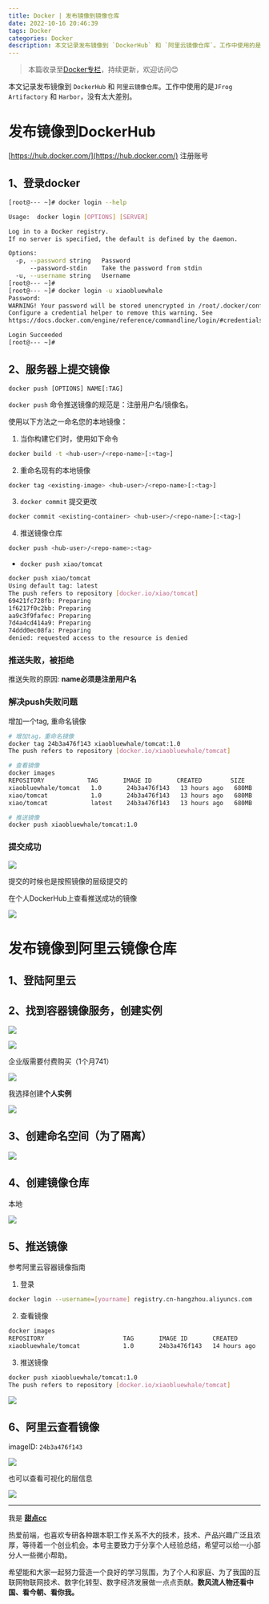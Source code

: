 ```yaml
---
title: Docker | 发布镜像到镜像仓库
date: 2022-10-16 20:46:39
tags: Docker
categories: Docker
description: 本文记录发布镜像到 `DockerHub` 和 `阿里云镜像仓库`。工作中使用的是`JFrog Artifactory` 和 `Harbor`，没有太大差别。
---
```


> 本篇收录至[Docker专栏](https://blog.i-xiao.space/categories/Docker/)，持续更新，欢迎访问😊

本文记录发布镜像到 `DockerHub` 和 `阿里云镜像仓库`。工作中使用的是`JFrog Artifactory` 和 `Harbor`，没有太大差别。

# 发布镜像到DockerHub
[https://hub.docker.com/](https://hub.docker.com/) 注册账号

## 1、登录docker

```bash
[root@--- ~]# docker login --help

Usage:  docker login [OPTIONS] [SERVER]

Log in to a Docker registry.
If no server is specified, the default is defined by the daemon.

Options:
  -p, --password string   Password
      --password-stdin    Take the password from stdin
  -u, --username string   Username
[root@--- ~]#
[root@--- ~]# docker login -u xiaobluewhale
Password:
WARNING! Your password will be stored unencrypted in /root/.docker/config.json.
Configure a credential helper to remove this warning. See
https://docs.docker.com/engine/reference/commandline/login/#credentials-store

Login Succeeded
[root@--- ~]#
```

## 2、服务器上提交镜像

`docker push [OPTIONS] NAME[:TAG]`

`docker push` 命令推送镜像的规范是：注册用户名/镜像名。

使用以下方法之一命名您的本地镜像：

1. 当你构建它们时，使用如下命令

```bash
docker build -t <hub-user>/<repo-name>[:<tag>]
```

2. 重命名现有的本地镜像

```bash
docker tag <existing-image> <hub-user>/<repo-name>[:<tag>]
```

3. `docker commit` 提交更改

```bash
docker commit <existing-container> <hub-user>/<repo-name>[:<tag>]
```

4. 推送镜像仓库

```bash
docker push <hub-user>/<repo-name>:<tag>
```

- `docker push xiao/tomcat`

```bash
docker push xiao/tomcat
Using default tag: latest
The push refers to repository [docker.io/xiao/tomcat]
69421fc728fb: Preparing
1f6217f0c2bb: Preparing
aa9c3f9fafec: Preparing
7d4a4cd414a9: Preparing
74ddd0ec08fa: Preparing
denied: requested access to the resource is denied
```

### 推送失败，被拒绝

推送失败的原因: **name必须是注册用户名**

### 解决push失败问题

增加一个tag, 重命名镜像

```bash
# 增加tag，重命名镜像
docker tag 24b3a476f143 xiaobluewhale/tomcat:1.0
The push refers to repository [docker.io/xiaobluewhale/tomcat]

# 查看镜像
docker images
REPOSITORY            TAG       IMAGE ID       CREATED        SIZE
xiaobluewhale/tomcat   1.0       24b3a476f143   13 hours ago   680MB
xiao/tomcat            1.0       24b3a476f143   13 hours ago   680MB
xiao/tomcat            latest    24b3a476f143   13 hours ago   680MB

# 推送镜像
docker push xiaobluewhale/tomcat:1.0
```

### 提交成功

![](https://p3-juejin.byteimg.com/tos-cn-i-k3u1fbpfcp/f6cc75ec18514d3ba7ff544dccf7bb0e~tplv-k3u1fbpfcp-zoom-1.image)

提交的时候也是按照镜像的层级提交的

在个人DockerHub上查看推送成功的镜像

![](https://p3-juejin.byteimg.com/tos-cn-i-k3u1fbpfcp/cadf8b7d817040b594d74b7b2e68516b~tplv-k3u1fbpfcp-zoom-1.image)

# 发布镜像到阿里云镜像仓库

## 1、登陆阿里云

## 2、找到容器镜像服务，创建实例

![](https://p3-juejin.byteimg.com/tos-cn-i-k3u1fbpfcp/0c266a6cec64416f8f1b0408760698c9~tplv-k3u1fbpfcp-zoom-1.image)

![](https://p3-juejin.byteimg.com/tos-cn-i-k3u1fbpfcp/3a155eec193c4d49a020a439fdbf8823~tplv-k3u1fbpfcp-zoom-1.image)

企业版需要付费购买（1个月741）

![](https://p3-juejin.byteimg.com/tos-cn-i-k3u1fbpfcp/7eb99badcdd44d56a28e78fec6d02eb4~tplv-k3u1fbpfcp-zoom-1.image)

我选择创建**个人实例**

![](https://p3-juejin.byteimg.com/tos-cn-i-k3u1fbpfcp/e1f26b49df014aea9df297b01c15658c~tplv-k3u1fbpfcp-zoom-1.image)

## 3、创建命名空间（为了隔离）

![](https://p3-juejin.byteimg.com/tos-cn-i-k3u1fbpfcp/a5ee9d6dca944b5c9fb0165facec1bf4~tplv-k3u1fbpfcp-zoom-1.image)

## 4、创建镜像仓库

本地

![](https://p3-juejin.byteimg.com/tos-cn-i-k3u1fbpfcp/4758825821c34116a9db89d764fffc38~tplv-k3u1fbpfcp-zoom-1.image)

## 5、推送镜像

参考阿里云容器镜像指南

1. 登录

```bash
docker login --username=[yourname] registry.cn-hangzhou.aliyuncs.com
```

2. 查看镜像

```bash
docker images
REPOSITORY                      TAG       IMAGE ID       CREATED        SIZE
xiaobluewhale/tomcat            1.0       24b3a476f143   14 hours ago   680MB
```

3. 推送镜像

```bash
docker push xiaobluewhale/tomcat:1.0
The push refers to repository [docker.io/xiaobluewhale/tomcat]
```

![](https://p3-juejin.byteimg.com/tos-cn-i-k3u1fbpfcp/bd2027687f8d42a187133e950a9de233~tplv-k3u1fbpfcp-zoom-1.image)

## 6、阿里云查看镜像

imageID: `24b3a476f143`

![](https://p3-juejin.byteimg.com/tos-cn-i-k3u1fbpfcp/469b77f60ea1437b9c82efa3a7c8eb53~tplv-k3u1fbpfcp-zoom-1.image)

也可以查看可视化的层信息

![](https://p3-juejin.byteimg.com/tos-cn-i-k3u1fbpfcp/739b374050934dfe92da3502fe009a77~tplv-k3u1fbpfcp-zoom-1.image)

---

我是 [**甜点cc**](https://blog.i-xiao.space/)

热爱前端，也喜欢专研各种跟本职工作关系不大的技术，技术、产品兴趣广泛且浓厚，等待着一个创业机会。本号主要致力于分享个人经验总结，希望可以给一小部分人一些微小帮助。

希望能和大家一起努力营造一个良好的学习氛围，为了个人和家庭、为了我国的互联网物联网技术、数字化转型、数字经济发展做一点点贡献。**数风流人物还看中国、看今朝、看你我。**
